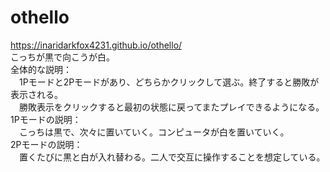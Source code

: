 # othello  
https://inaridarkfox4231.github.io/othello/  
こっちが黒で向こうが白。  
全体的な説明：  
　1Pモードと2Pモードがあり、どちらかクリックして選ぶ。終了すると勝敗が表示される。  
　勝敗表示をクリックすると最初の状態に戻ってまたプレイできるようになる。  
1Pモードの説明：  
　こっちは黒で、次々に置いていく。コンピュータが白を置いていく。  
2Pモードの説明：  
　置くたびに黒と白が入れ替わる。二人で交互に操作することを想定している。  
